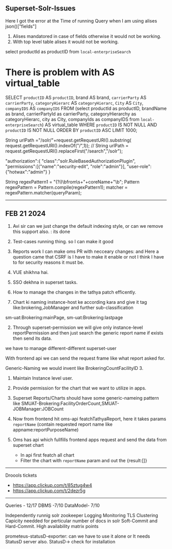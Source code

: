 ## Superset-Solr-Issues

Here I got the error at the Time of running Query when I am using alises
json()["fields"]

1. Alises mandatored in case of fields otherwise it would not be working.
2. With top level table alises it would not be working. 

select productId as productID from `local-enterpriseSearch`


# There is problem with AS virtual_table

SELECT `productID` AS `productID`,
       brand AS brand,
       `carrierParty` AS `carrierParty`,
       `categoryHierarc` AS `categoryHierarc`,
       `City` AS `City`,
       `companyIDS` AS `companyIDS`
FROM
  (select productId as productID,
          brandName as brand,
          carrierPartyId as carrierParty,
          categoryHierarchy as categoryHierarc,
          city as City,
          companyIds as companyIDS
   from `local-enterpriseSearch`) AS virtual_table
WHERE `productID` IS NOT NULL
  AND `productID` IS NOT NULL
ORDER BY `productID` ASC
LIMIT 1000;

String urlPath ="/solr/"+request.getRequestURI().substring( request.getRequestURI().indexOf("/",1));
//        String urlPath =  request.getRequestURI().replaceFirst("/search","/solr");


"authorization":{
    "class":"solr.RuleBasedAuthorizationPlugin",
    "permissions":[{"name":"security-edit",
       "role":"admin"}],
    "user-role":{"hotwax":"admin"}
}
 

String regexPattern1 = "(?i)\\bfrom\\s+"+coreName+"\\b";
Pattern regexPattern = Pattern.compile(regexPattern1);
matcher = regexPattern.matcher(queryParam);


---------------------------------------------------------------------------------------------------------------------------------
## FEB 21 2024

1. Avi sir can we just change the default indexing style, or can we remove this support also. : its done
2. Test-cases running thing. so I can make it good
3. Reports work I can make oms PR with necceary changes: and Here a question came that CSRF is I have to make it enable or not I think I have to for security reasons it must be.
4. VUE shikhna hai.
5. SSO dekhna in superset tasks.
6. How to manage the changes in the tathya patch efficently.

1. Chart ki naming instance-host ke according kara and give it tag like:brokering,JobManager and further sub-classification

sm-uat:Brokering:mainPage, sm-uat:Brokering:lastpage

2. Through superset-permission we will give only instance-level reportPermission and then just search the generic report name if exists then send its data.

we have to manage different-different superset-user

With frontend api we can send the request frame like what report asked for.

Generic-Naming we would invent like BrokeringCountFacilityID
3.


1. Maintain Instance level user.
2. Provide permission for the chart that we want to utilize in apps.
3. Superset Reports/Charts should have some generic-nameing pattern like SMUAT-Brokering:FacilityOrderCount,SMUAT-JOBManager:JOBCount

4. Now from frontend hit oms-api featchTathyaReport, here it takes params `reportName` (contain requested report name like appname:reportPurposeName)

5. Oms has api which fullfills frontend apps request and send the data from superset chart
	- In api first featch all chart
	- Filter the chart with `reportName` param and out the {result:[]}
----------------------------------------------------------------------------------------------------------
Droools tickets

- https://app.clickup.com/t/85ztug4w4
- https://app.clickup.com/t/2dezr5g

----------------------------------------------------------------------------------------------------------
Queries - 12/17
DBMS -7/10
DataModel- 7/10

Independently runnig solr zookeeper
Logging Monitoring
TLS
Clustering
Capicity needded for perticular number of docs in solr
Soft-Commit and Hard-Commit.
High availability
matrix points


prometeus-statusD-exporter: can we have to use it alone or It needs StatusD server also.
StatusD-> check for installation
